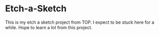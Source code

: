 # Etch-a-Sketch

This is my etch a sketch project from TOP. I expect to be stuck here for a while. Hope to learn a lot
from this project.
